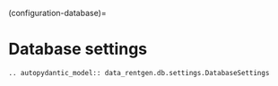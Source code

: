 (configuration-database)=

# Database settings

```{eval-rst}
.. autopydantic_model:: data_rentgen.db.settings.DatabaseSettings
```
